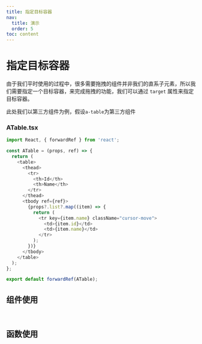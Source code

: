 ```yaml
--- 
title: 指定目标容器
nav:
  title: 演示
  order: 5
toc: content
---
```


# 指定目标容器

由于我们平时使用的过程中，很多需要拖拽的组件并非我们的直系子元素，所以我们需要指定一个目标容器，来完成拖拽的功能，我们可以通过 `target` 属性来指定目标容器。

此处我们以第三方组件为例，假设`a-table`为第三方组件

### ATable.tsx

```ts
import React, { forwardRef } from 'react';

const ATable = (props, ref) => {
  return (
    <table>
      <thead>
        <tr>
          <th>Id</th>
          <th>Name</th>
        </tr>
      </thead>
      <tbody ref={ref}>
        {props?.list?.map((item) => {
          return (
            <tr key={item.name} className="cursor-move">
              <td>{item.id}</td>
              <td>{item.name}</td>
            </tr>
          );
        })}
      </tbody>
    </table>
  );
};

export default forwardRef(ATable);
```

## 组件使用

<code src="./demo.tsx"
title="使用组件操作目标容器"
description="找到target指定的ref元素">
</code>

## 函数使用

<code src="./function.tsx"
title="使用function操作目标容器"
description="找到target指定的ref元素">
</code>



